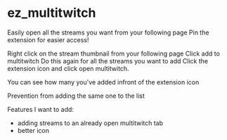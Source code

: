 # ez_multitwitch
Easily open all the streams you want from your following page
Pin the extension for easier access!

Right click on the stream thumbnail from your following page
Click add to multitwitch
Do this again for all the streams you want to add 
Click the extension icon and click open multitwitch. 

You can see how many you've added infront of the extension icon

Prevention from adding the same one to the list

Features I want to add:

- adding streams to an already open multitwitch tab
- better icon
